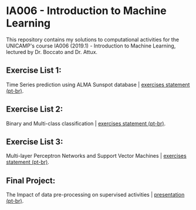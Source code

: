 # IA006 - Introduction to Machine Learning
This repository contains my solutions to computational activities for the UNICAMP's course IA006 (2019.1) - Introduction to Machine Learning, 
lectured by Dr. Boccato and Dr. Attux.

## Exercise List 1:
Time Series prediction using ALMA Sunspot database | [exercises statement (pt-br)](EFC1/EFC1_IA006_1s2019.pdf).

## Exercise List 2:
Binary and Multi-class classification | [exercises statement (pt-br)](EFC2/EFC2_IA006_1s2019.pdf).

## Exercise List 3:
Multi-layer Perceptron Networks and Support Vector Machines | [exercises statement (pt-br)](EFC3/EFC3_IA006_1s2019.pdf).

## Final Project:
The Impact of data pre-processing on supervised activities | [presentation (pt-br)](https://github.com/SamuelBFG/IA006/blob/master/FinalProject/Final%20Project.pdf).
